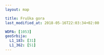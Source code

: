 ```yaml
---
layout: map

title: Fruška gora
last_modified_at: 2018-05-16T22:03:34+02:00

WDPA: [1053]
geoSrbija:
  L1_183: [31]
  L1_362: [51]
---
```

